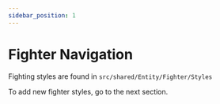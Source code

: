 ```yaml
---
sidebar_position: 1
---
```


# Fighter Navigation

Fighting styles are found in `src/shared/Entity/Fighter/Styles`

To add new fighter styles, go to the next section.

